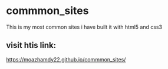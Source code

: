 # commmon_sites

This is my most common sites i have built it with html5 and css3 

## visit htis link:
https://moazhamdy22.github.io/commmon_sites/
